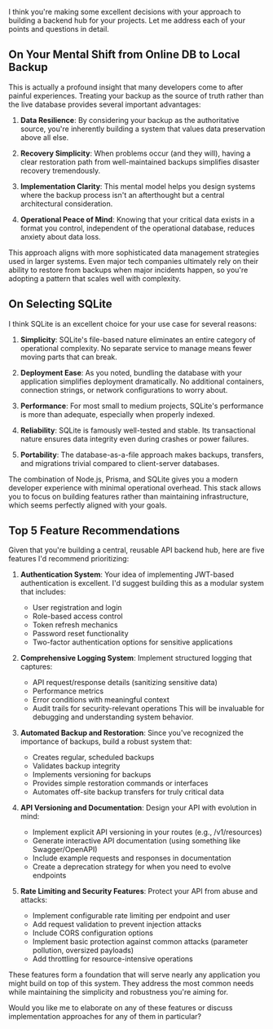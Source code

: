 I think you're making some excellent decisions with your approach to building a backend hub for your projects. Let me address each of your points and questions in detail.

## On Your Mental Shift from Online DB to Local Backup

This is actually a profound insight that many developers come to after painful experiences. Treating your backup as the source of truth rather than the live database provides several important advantages:

1. **Data Resilience**: By considering your backup as the authoritative source, you're inherently building a system that values data preservation above all else.

2. **Recovery Simplicity**: When problems occur (and they will), having a clear restoration path from well-maintained backups simplifies disaster recovery tremendously.

3. **Implementation Clarity**: This mental model helps you design systems where the backup process isn't an afterthought but a central architectural consideration.

4. **Operational Peace of Mind**: Knowing that your critical data exists in a format you control, independent of the operational database, reduces anxiety about data loss.

This approach aligns with more sophisticated data management strategies used in larger systems. Even major tech companies ultimately rely on their ability to restore from backups when major incidents happen, so you're adopting a pattern that scales well with complexity.

## On Selecting SQLite

I think SQLite is an excellent choice for your use case for several reasons:

1. **Simplicity**: SQLite's file-based nature eliminates an entire category of operational complexity. No separate service to manage means fewer moving parts that can break.

2. **Deployment Ease**: As you noted, bundling the database with your application simplifies deployment dramatically. No additional containers, connection strings, or network configurations to worry about.

3. **Performance**: For most small to medium projects, SQLite's performance is more than adequate, especially when properly indexed.

4. **Reliability**: SQLite is famously well-tested and stable. Its transactional nature ensures data integrity even during crashes or power failures.

5. **Portability**: The database-as-a-file approach makes backups, transfers, and migrations trivial compared to client-server databases.

The combination of Node.js, Prisma, and SQLite gives you a modern developer experience with minimal operational overhead. This stack allows you to focus on building features rather than maintaining infrastructure, which seems perfectly aligned with your goals.

## Top 5 Feature Recommendations

Given that you're building a central, reusable API backend hub, here are five features I'd recommend prioritizing:

1. **Authentication System**: Your idea of implementing JWT-based authentication is excellent. I'd suggest building this as a modular system that includes:

   - User registration and login
   - Role-based access control
   - Token refresh mechanics
   - Password reset functionality
   - Two-factor authentication options for sensitive applications

2. **Comprehensive Logging System**: Implement structured logging that captures:

   - API request/response details (sanitizing sensitive data)
   - Performance metrics
   - Error conditions with meaningful context
   - Audit trails for security-relevant operations
     This will be invaluable for debugging and understanding system behavior.

3. **Automated Backup and Restoration**: Since you've recognized the importance of backups, build a robust system that:

   - Creates regular, scheduled backups
   - Validates backup integrity
   - Implements versioning for backups
   - Provides simple restoration commands or interfaces
   - Automates off-site backup transfers for truly critical data

4. **API Versioning and Documentation**: Design your API with evolution in mind:

   - Implement explicit API versioning in your routes (e.g., /v1/resources)
   - Generate interactive API documentation (using something like Swagger/OpenAPI)
   - Include example requests and responses in documentation
   - Create a deprecation strategy for when you need to evolve endpoints

5. **Rate Limiting and Security Features**: Protect your API from abuse and attacks:
   - Implement configurable rate limiting per endpoint and user
   - Add request validation to prevent injection attacks
   - Include CORS configuration options
   - Implement basic protection against common attacks (parameter pollution, oversized payloads)
   - Add throttling for resource-intensive operations

These features form a foundation that will serve nearly any application you might build on top of this system. They address the most common needs while maintaining the simplicity and robustness you're aiming for.

Would you like me to elaborate on any of these features or discuss implementation approaches for any of them in particular?

